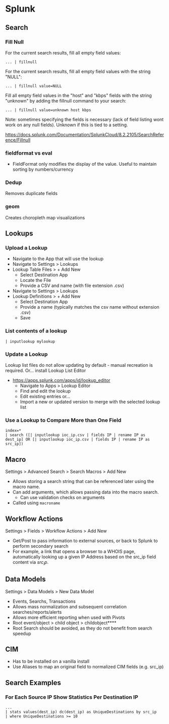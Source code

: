 # Splunk

## Search

### Fill Null
For the current search results, fill all empty field values:

```
... | fillnull
```

For the current search results, fill all empty field values with the string "NULL":

```
... | fillnull value=NULL
```

Fill all empty field values in the "host" and "kbps" fields with the string "unknown" by adding the fillnull command to your search:

```
... | fillnull value=unknown host kbps
```
Note: sometimes specifying the fields is necessary (lack of field listing wont work on any null fields). Unknown if this is tied to a setting.

https://docs.splunk.com/Documentation/SplunkCloud/8.2.2105/SearchReference/Fillnull

### fieldformat vs eval
- FieldFormat only modifies the display of the value. Useful to maintain sorting by numbers/currency

### Dedup
Removes duplicate fields

### geom
Creates choropleth map visualizations

## Lookups

### Upload a Lookup
- Navigate to the App that will use the lookup
- Navigate to Settings > Lookups
- Lookup Table Files > + Add New
  - Select Destination App
  - Locate the File
  - Provide a CSV and name (with file extension .csv)
- Navigate to Settings > Lookups
- Lookup Definitions > + Add New
  - Select Destination App
  - Provide a name (typically matches the csv name without extension .csv)
  - Save

### List contents of a lookup
```
| inputlookup mylookup
```

### Update a Lookup
Lookup list files do not allow updating by default - manual recreation is required. Or... install Lookup List Editor
- https://apps.splunk.com/apps/id/lookup_editor
  - Navigate to Apps > Lookup Editor
  - Find and edit the lookup
  - Edit existing entries or...
  - Import a new or updated version to merge with the selected lookup list

### Use a Lookup to Compare More than One Field
```
index=*
| search ([| inputlookup ioc_ip.csv | fields IP | rename IP as dest_ip] OR [| inputlookup ioc_ip.csv | fields IP | rename IP as src_ip])
```

## Macro
Settings > Advanced Search > Search Macros > Add New
- Allows storing a search string that can be referenced later using the macro name.
- Can add arguments, which allows passing data into the macro search.
  - Can use validation checks on arguments
- Called using `macroname`


## Workflow Actions
Settings > Fields > Workflow Actions > Add New
- Get/Post to pass information to external sources, or back to Splunk to perform secondary search
- For example, a link that opens a browser to a WHOIS page, automatically looking up a given IP Address based on the src_ip field content via $src_ip$.


## Data Models
Settings > Data Models > New Data Model
- Events, Searchs, Transactions
- Allows mass normalization and subsequent correlation searches/reports/alerts
- Allows more efficient reporting when used with Pivots
- Root event/object > child object > childobject****
- Root Search should be avoided, as they do not benefit from search speedup


## CIM
- Has to be installed on a vanilla install
- Use Aliases to map an original field to normalized CIM fields (e.g. src_ip)



## Search Examples
### For Each Source IP Show Statistics Per Destination IP

```
... 
| stats values(dest_ip) dc(dest_ip) as UniqueDestinations by src_ip
| where UniqueDestinations >= 10
 ```
